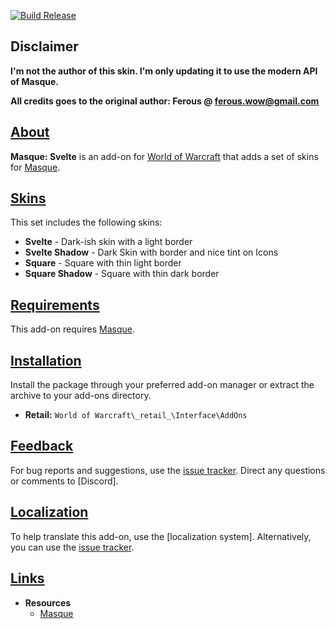 <a name="Top"></a>
[![Build Release](https://github.com/Skullcan/Masque_Svelte/actions/workflows/build-release.yml/badge.svg)](https://github.com/Skullcan/Masque_Svelte/actions/workflows/build-release.yml)

## Disclaimer

**I'm not the author of this skin. I'm only updating it to use the modern API of Masque.**

**All credits goes to the original author: Ferous @ ferous.wow@gmail.com**

## [About][Top]

**Masque: Svelte** is an add-on for [World of Warcraft](https://worldofwarcraft.com "World of Warcraft") that adds a set of skins for [Masque].

## [Skins][Top]

This set includes the following skins:

- **Svelte** - Dark-ish skin with a light border
- **Svelte Shadow** - Dark Skin with border and nice tint on Icons
- **Square** - Square with thin light border
- **Square Shadow** - Square with thin dark border

## [Requirements][Top]

This add-on requires [Masque].

## [Installation][Top]

Install the package through your preferred add-on manager or extract the archive to your add-ons directory.

- **Retail:** `World of Warcraft\_retail_\Interface\AddOns`

## [Feedback][Top]

For bug reports and suggestions, use the [issue tracker]. Direct any questions or comments to [Discord].

## [Localization][Top]

To help translate this add-on, use the [localization system]. Alternatively, you can use the [issue tracker].

## [Links][Top]

- **Resources**
  - [Masque][Masque]

[//]: # "Links"
[Top]: #Top "Top of the Page"
[Masque]: https://github.com/SFX-WoW/Masque "Download Masque"
[Issue Tracker]: https://github.com/Skullcan/Masque_Svelte/issues "Report an Issue"
[GitHub]: https://github.com/Skullcan/Masque_Svelte "View on GitHub"
[//]: # "Images"
